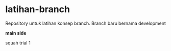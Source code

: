 # latihan-branch
Repository untuk latihan konsep branch. Branch baru bernama development

**main side**

squah trial 1
